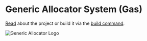 # Generic Allocator System (Gas)

[Read](../net.splitcells.gel.doc/src/main/md/net/splitcells/gel/index.md) about the project or build it via the [build command](./bin/build).

![Generic Allocator Logo](http://splitcells.net/net/splitcells/martins/avots/website/images/license.standard/white.project.logo.generic.allocator.jpg)
